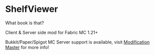 # ShelfViewer

What book is that?

Client & Server side mod for Fabric MC 1.21+

Bukkit/Paper/Spigot MC Server support is available, visit [Modification Master](https://github.com/Setloth/ModificationMaster) for more info!
